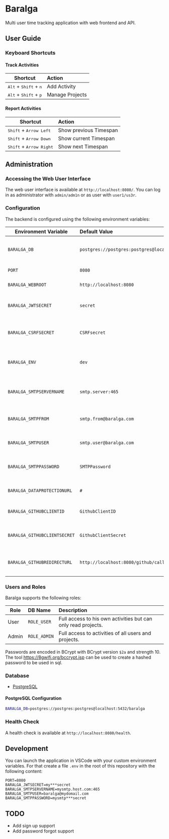 # Baralga 

Multi user time tracking application with web frontend and API.

## User Guide

### Keyboard Shortcuts

#### Track Activities

| Shortcut                         | Action          |
| -------------------------------- |:----------------|
| <kbd>Alt</kbd> + <kbd>Shift</kbd> + <kbd>n</kbd>  | Add Activity    |
| <kbd>Alt</kbd> + <kbd>Shift</kbd> + <kbd>p</kbd>  | Manage Projects |

#### Report Activities

| Shortcut                                  | Action                 |
| ----------------------------------------- |:-----------------------|
| <kbd>Shift</kbd> + <kbd>Arrow Left</kbd>  | Show previous Timespan |
| <kbd>Shift</kbd> + <kbd>Arrow Down</kbd>  | Show current Timespan  |
| <kbd>Shift</kbd> + <kbd>Arrow Right</kbd> | Show next Timespan     |

## Administration

### Accessing the Web User Interface

The web user interface is available at `http://localhost:8080/`. You can log in as administrator with `admin/adm1n` or as user with `user1/us3r`.

### Configuration

The backend is configured using the following environment variables:

| Environment Variable  | Default Value                        | Description  |
| --------------------- |:------------------------------------| :--------|
| `BARALGA_DB`      | `postgres://postgres:postgres@localhost:5432/baralga`| PostgreSQL Connection string for database |
| `PORT` | `8080`      |    http server port |
| `BARALGA_WEBROOT` | `http://localhost:8080`      |    Web server root |
| `BARALGA_JWTSECRET` | `secret`      |    Random secret for JWT generation |
| `BARALGA_CSRFSECRET` | `CSRFsecret`      |    Random secret for CSRF protection |
| `BARALGA_ENV` | `dev`      |    use `production` for production mode |
| `BARALGA_SMTPSERVERNAME` | `smtp.server:465`      |    Host and port of your SMTP server |
| `BARALGA_SMTPFROM` | `smtp.from@baralga.com`      |    From email for your SMTP server |
| `BARALGA_SMTPUSER` | `smtp.user@baralga.com`      |    User for your SMTP server |
| `BARALGA_SMTPPASSWORD` | `SMTPPassword`      |    Password for your SMTP server |
| `BARALGA_DATAPROTECTIONURL` | `#`      |   URL to data protection rules. |
| `BARALGA_GITHUBCLIENTID` | `GithubClientID`      |    OAuth Client ID for Github. |
| `BARALGA_GITHUBCLIENTSECRET` | `GithubClientSecret`      |    OAuth Client Secret for Github. |
| `BARALGA_GITHUBREDIRECTURL` | `http://localhost:8080/github/callback`      |    OAuth Redirect URL for Github. |

### Users and Roles

Baralga supports the following roles:

| Role  | DB Name | Description                        |
| ----- |:------- |:------------------------------------|
| User  | `ROLE_USER` |Full access to his own activities but can only read projects. |
| Admin | `ROLE_ADMIN`  | Full access to activities of all users and projects.          |

Passwords are encoded in BCrypt with BCrypt version `$2a` and strength 10. The tool https://8gwifi.org/bccrypt.jsp
can be used to create a hashed password to be used in sql.

### Database

* [PostgreSQL](https://www.postgresql.org/)

#### PostgreSQL Configuration
```bash
BARALGA_DB=postgres://postgres:postgres@localhost:5432/baralga
```
                         
### Health Check

A health check is available at `http://localhost:8080/health`.

## Development

You can launch the application in VSCode with your custom environment variables. For that
create a file `.env` in the root of this repository with the following content:

```
PORT=8080
BARALGA_JWTSECRET=my***secret
BARALGA_SMTPSERVERNAME=mysmtp.host.com:465
BARALGA_SMTPUSER=baralga@mydomail.com
BARALGA_SMTPPASSWORD=mysmtp***secret
```

## TODO
* Add sign up support
* Add password forgot support
